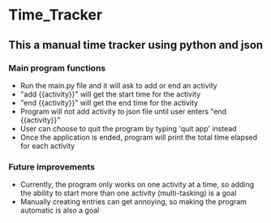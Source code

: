 # Time_Tracker

## This a manual time tracker using python and json

### Main program functions

- Run the main.py file and it will ask to add or end an activity
- "add {{activity}}" will get the start time for the activity
- "end {{activity}}" will get the end time for the activity
- Program will not add activity to json file until user enters "end {{activity}}"
- User can choose to quit the program by typing 'quit app' instead
- Once the application is ended, program will print the total time elapsed for each activity

### Future improvements
- Currently, the program only works on one activity at a time, so adding the ability to start more than one activity (multi-tasking) is a goal
- Manually creating entries can get annoying, so making the program automatic is also a goal

